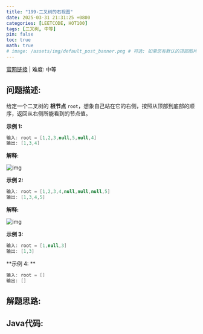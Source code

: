```yaml
---
title: "199-二叉树的右视图"
date: 2025-03-31 21:31:25 +0800
categories: [LEETCODE, HOT100]
tags: [二叉树, 中等]
pin: false
toc: true
math: true
# image: /assets/img/default_post_banner.png # 可选: 如果您有默认的顶部图片，取消注释并修改路径
---
```


[官网链接](https://leetcode.cn/problems/binary-tree-right-side-view/) \| 难度: 中等

## 问题描述: 

给定一个二叉树的 **根节点** `root`，想象自己站在它的右侧，按照从顶部到底部的顺序，返回从右侧所能看到的节点值。

 

**示例 1:**

```java
输入: root = [1,2,3,null,5,null,4]
输出: [1,3,4]
```

**解释:**

![img](../assets/img/posts/p119_0.png)

**示例 2:**

```java
输入: root = [1,2,3,4,null,null,null,5]
输出: [1,3,4,5]
```

**解释:**

![img](../assets/img/posts/p119_1.png)

**示例 3:**

```java
输入: root = [1,null,3]
输出: [1,3]
```



**示例 4: **

```java
输入: root = []
输出: []
```







## 解题思路: 

## Java代码: 


